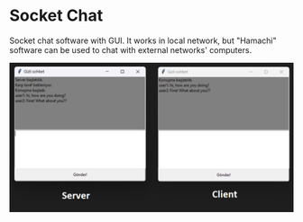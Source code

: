 # Socket Chat

Socket chat software with GUI. It works in local network, but "Hamachi" software can be used to chat with external networks' computers.

<p align="center">
    <img src="screenshots/Socket Chat.png">
</p>
